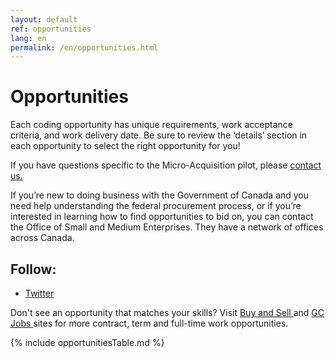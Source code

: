 ```yaml
---
layout: default
ref: opportunities
lang: en
permalink: /en/opportunities.html
---
```


# Opportunities

Each coding opportunity has unique requirements, work acceptance criteria, and work delivery date. Be sure to review the ‘details’ section in each opportunity to select the right opportunity for you!

If you have questions specific to the Micro-Acquisition pilot, please <a href="mailto:microacquisition@hrsdc-rhdcc.gc.ca">contact us.</a>

If you’re new to doing business with the Government of Canada and you need help understanding the federal procurement process, or if you’re interested in learning how to find opportunities to bid on, you can contact the Office of Small and Medium Enterprises. They have a network of offices across Canada.

<section class="followus">
    <h2>Follow:</h2>
    <ul>
        <li><a href="https://twitter.com/MicroBuysGC" class="twitter" rel="external"> <span class="wb-inv">Twitter</span></a></li>
    </ul>
</section>

Don't see an opportunity that matches your skills? Visit <a href="https://buyandsell.gc.ca/" target="_blank">Buy and Sell </a>  and <a href="https://emploisfp-psjobs.cfp-psc.gc.ca/psrs-srfp/applicant/page2440?fromMenu=true&toggleLanguage=en" target="_blank"> GC Jobs </a>  sites for more contract, term and full-time work opportunities.

{% include opportunitiesTable.md %}
